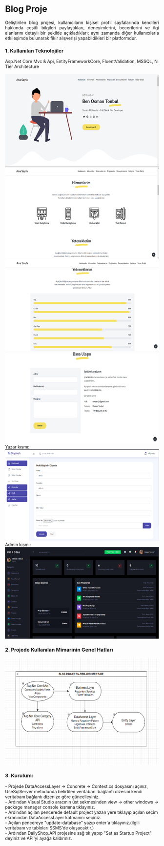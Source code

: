 <h1>Blog Proje</h1>
<p align="justify">Geliştirilen blog projesi, kullanıcıların kişisel profil sayfalarında kendileri hakkında çeşitli bilgileri paylaştıkları, deneyimlerini, becerilerini ve ilgi alanlarını detaylı bir şekilde açıkladıkları; aynı zamanda diğer kullanıcılarla etkileşimde bulunarak fikir alışverişi yapabildikleri bir platformdur.</p>

<h3>1. Kullanılan Teknolojiler</h3>
Asp.Net Core Mvc & Api, EntityFrameworkCore, FluentValidation, MSSQL, N Tier Architecture
<br><br>
<img src="Core_Proje/wwwroot/ProjectImage/Projeresim1.PNG" height="300px">
<img src="Core_Proje/wwwroot/ProjectImage/Projeresim2.PNG" height="300px">
<img src="Core_Proje/wwwroot/ProjectImage/Projeresim3.PNG" height="300px">
<img src="Core_Proje/wwwroot/ProjectImage/Projeresim4.PNG" height="300px">
Yazar kısmı:
<img src="Core_Proje/wwwroot/ProjectImage/Projeresim5.PNG" height="300px">
Admin kısmı:
<img src="Core_Proje/wwwroot/ProjectImage/Projeresim6.PNG" height="300px">

<h3>2. Projede Kullanılan Mimarinin Genel Hatları </h3>
<img src="Core_Proje/wwwroot/ProjectImage/Blogprojectarch.PNG" height="350px" width="600px">

<h3>3. Kurulum: </h3>
 - Projede DataAccessLayer -> Concrete -> Context.cs dosyasını açınız, UseSqlServer metodunda belirtilen veritabanı bağlantı dizesini kendi veritabanı bağlantı dizenize göre güncelleyiniz.<br>
 - Ardından Visual Studio aracının üst sekmesinden view -> other windows -> package manager console kısmına tıklayınız.<br>
 - Ardından açılan pencerede default project yazan yere tıklayıp açılan seçim ekranından DataAccessLayer katmanını seçiniz.<br>
 - Açılan pencereye "update-database" yazıp enter'a tıklayınız.(ilgili veritabanı ve tabloları SSMS'de oluşacaktır.)<br>
 - Ardından DailyShop.API projesine sağ tık yapıp "Set as Startup Project" deyiniz ve API'yi ayağa kaldırınız.
